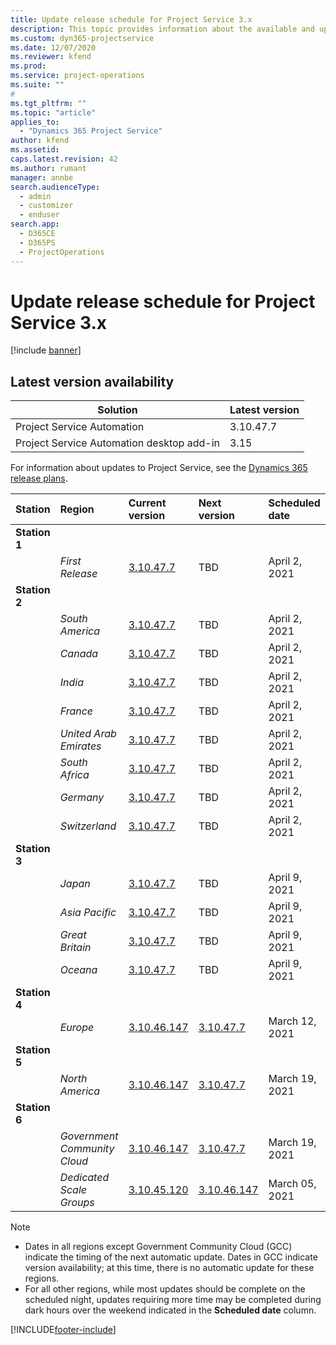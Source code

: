 ```yaml
---
title: Update release schedule for Project Service 3.x
description: This topic provides information about the available and upcoming releases of Dynamics 365 Project Service Automation.
ms.custom: dyn365-projectservice
ms.date: 12/07/2020
ms.reviewer: kfend
ms.prod:
ms.service: project-operations
ms.suite: ""
#
ms.tgt_pltfrm: ""
ms.topic: "article"
applies_to: 
  - "Dynamics 365 Project Service"
author: kfend
ms.assetid: 
caps.latest.revision: 42
ms.author: rumant
manager: annbe
search.audienceType: 
  - admin
  - customizer
  - enduser
search.app: 
  - D365CE
  - D365PS
  - ProjectOperations
---
```


# Update release schedule for Project Service 3.x

[!include [banner](../includes/psa-now-project-operations.md)]

## Latest version availability

| Solution  | Latest version |
|-------|----|
| Project Service Automation    | 3.10.47.7 |
| Project Service Automation desktop add-in                | 3.15          |

For information about updates to Project Service, see the [Dynamics 365 release plans](/dynamics365/release-plans/). 

| Station  | Region | Current version | Next version |  Scheduled date
| :---   | :---   | :---   | :---   |:---   |         
|<strong>Station 1</strong> | |  |  | |
| | <i>First Release</i> | [3.10.47.7](whats-new-ur-29.md) | TBD | April 2, 2021
|<strong>Station 2</strong> | |  |  | |
| | <i>South America</i> | [3.10.47.7](whats-new-ur-29.md) | TBD | April 2, 2021
| | <i>Canada</i> | [3.10.47.7](whats-new-ur-29.md) | TBD | April 2, 2021
| | <i>India</i> | [3.10.47.7](whats-new-ur-29.md) | TBD | April 2, 2021
| | <i>France</i> | [3.10.47.7](whats-new-ur-29.md) | TBD | April 2, 2021
| | <i>United Arab Emirates</i> | [3.10.47.7](whats-new-ur-29.md) | TBD | April 2, 2021
| | <i>South Africa</i> | [3.10.47.7](whats-new-ur-29.md) | TBD | April 2, 2021
| | <i>Germany</i> | [3.10.47.7](whats-new-ur-29.md) | TBD | April 2, 2021
| | <i>Switzerland</i> | [3.10.47.7](whats-new-ur-29.md) | TBD | April 2, 2021
|<strong>Station 3</strong> | |  |  | |
| | <i>Japan</i> | [3.10.47.7](whats-new-ur-29.md) | TBD | April 9, 2021
| | <i>Asia Pacific</i> | [3.10.47.7](whats-new-ur-29.md) | TBD | April 9, 2021
| | <i>Great Britain</i> | [3.10.47.7](whats-new-ur-29.md) | TBD | April 9, 2021
| | <i>Oceana</i> | [3.10.47.7](whats-new-ur-29.md) | TBD | April 9, 2021
|<strong>Station 4</strong> | |  |  | |
| | <i>Europe</i> | [3.10.46.147](whats-new-ur-28-6.md) | [3.10.47.7](whats-new-ur-29.md) | March 12, 2021
|<strong>Station 5</strong> | |  |  | |
| | <i>North America</i> | [3.10.46.147](whats-new-ur-28-6.md) | [3.10.47.7](whats-new-ur-29.md) | March 19, 2021
|<strong>Station 6</strong> | |  |  | |
| | <i>Government Community Cloud</i> | [3.10.46.147](whats-new-ur-28-6.md) | [3.10.47.7](whats-new-ur-29.md) | March 19, 2021
| | <i>Dedicated Scale Groups</i> | [3.10.45.120](whats-new-ur-27-6.md) | [3.10.46.147](whats-new-ur-28-6.md) | March 05, 2021

>[!Note]
> - Dates in all regions except Government Community Cloud (GCC) indicate the timing of the next automatic update. Dates in GCC indicate version availability; at this time, there is no automatic update for these regions.
> - For all other regions, while most updates should be complete on the scheduled night, updates requiring more time may be completed during dark hours over the weekend indicated in the **Scheduled date** column.


[!INCLUDE[footer-include](../includes/footer-banner.md)]